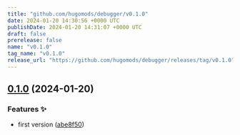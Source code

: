 ```yaml
---
title: "github.com/hugomods/debugger/v0.1.0"
date: 2024-01-20 14:30:56 +0000 UTC
publishDate: 2024-01-20 14:31:07 +0000 UTC
draft: false
prerelease: false
name: "v0.1.0"
tag_name: "v0.1.0"
release_url: "https://github.com/hugomods/debugger/releases/tag/v0.1.0"
---
```


## [0.1.0](https://github.com/hugomods/debugger/compare/v0.0.1...v0.1.0) (2024-01-20)


### Features ✨

* first version ([abe8f50](https://github.com/hugomods/debugger/commit/abe8f50f045fe0b6dad79a1661ced8a863331db1))

